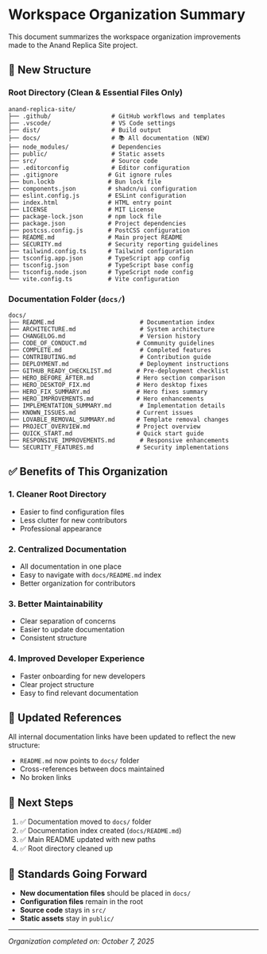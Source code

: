 # Workspace Organization Summary

This document summarizes the workspace organization improvements made to the Anand Replica Site project.

## 📁 New Structure

### Root Directory (Clean & Essential Files Only)

```
anand-replica-site/
├── .github/                 # GitHub workflows and templates
├── .vscode/                 # VS Code settings
├── dist/                    # Build output
├── docs/                    # 📚 All documentation (NEW)
├── node_modules/            # Dependencies
├── public/                  # Static assets
├── src/                     # Source code
├── .editorconfig            # Editor configuration
├── .gitignore              # Git ignore rules
├── bun.lockb               # Bun lock file
├── components.json         # shadcn/ui configuration
├── eslint.config.js        # ESLint configuration
├── index.html              # HTML entry point
├── LICENSE                 # MIT License
├── package-lock.json       # npm lock file
├── package.json            # Project dependencies
├── postcss.config.js       # PostCSS configuration
├── README.md               # Main project README
├── SECURITY.md             # Security reporting guidelines
├── tailwind.config.ts      # Tailwind configuration
├── tsconfig.app.json       # TypeScript app config
├── tsconfig.json           # TypeScript base config
├── tsconfig.node.json      # TypeScript node config
└── vite.config.ts          # Vite configuration
```

### Documentation Folder (`docs/`)

```
docs/
├── README.md                        # Documentation index
├── ARCHITECTURE.md                  # System architecture
├── CHANGELOG.md                     # Version history
├── CODE_OF_CONDUCT.md              # Community guidelines
├── COMPLETE.md                      # Completed features
├── CONTRIBUTING.md                  # Contribution guide
├── DEPLOYMENT.md                    # Deployment instructions
├── GITHUB_READY_CHECKLIST.md       # Pre-deployment checklist
├── HERO_BEFORE_AFTER.md            # Hero section comparison
├── HERO_DESKTOP_FIX.md             # Hero desktop fixes
├── HERO_FIX_SUMMARY.md             # Hero fixes summary
├── HERO_IMPROVEMENTS.md            # Hero enhancements
├── IMPLEMENTATION_SUMMARY.md        # Implementation details
├── KNOWN_ISSUES.md                 # Current issues
├── LOVABLE_REMOVAL_SUMMARY.md      # Template removal changes
├── PROJECT_OVERVIEW.md             # Project overview
├── QUICK_START.md                  # Quick start guide
├── RESPONSIVE_IMPROVEMENTS.md       # Responsive enhancements
└── SECURITY_FEATURES.md            # Security implementations
```

## ✅ Benefits of This Organization

### 1. **Cleaner Root Directory**

- Easier to find configuration files
- Less clutter for new contributors
- Professional appearance

### 2. **Centralized Documentation**

- All documentation in one place
- Easy to navigate with `docs/README.md` index
- Better organization for contributors

### 3. **Better Maintainability**

- Clear separation of concerns
- Easier to update documentation
- Consistent structure

### 4. **Improved Developer Experience**

- Faster onboarding for new developers
- Clear project structure
- Easy to find relevant documentation

## 🔗 Updated References

All internal documentation links have been updated to reflect the new structure:

- `README.md` now points to `docs/` folder
- Cross-references between docs maintained
- No broken links

## 📝 Next Steps

1. ✅ Documentation moved to `docs/` folder
2. ✅ Documentation index created (`docs/README.md`)
3. ✅ Main README updated with new paths
4. ✅ Root directory cleaned up

## 🎯 Standards Going Forward

- **New documentation files** should be placed in `docs/`
- **Configuration files** remain in the root
- **Source code** stays in `src/`
- **Static assets** stay in `public/`

---

_Organization completed on: October 7, 2025_
